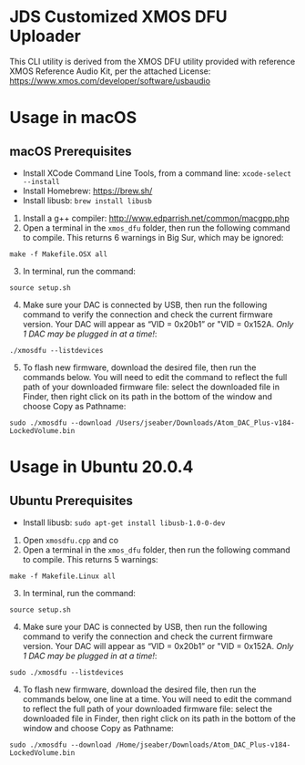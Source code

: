 # JDS Customized XMOS DFU Uploader
This CLI utility is derived from the XMOS DFU utility provided with reference XMOS Reference Audio Kit, per the attached License:
https://www.xmos.com/developer/software/usbaudio

# Usage in macOS

## macOS Prerequisites
- Install XCode Command Line Tools, from a command line: `xcode-select --install`
- Install Homebrew: https://brew.sh/
- Install libusb: `brew install libusb`

1. Install a g++ compiler: http://www.edparrish.net/common/macgpp.php
2. Open a terminal in the `xmos_dfu` folder, then run the following command to compile. This returns 6 warnings in Big Sur, which may be ignored:
```
make -f Makefile.OSX all
```

3. In terminal, run the command:
```
source setup.sh 
```

4. Make sure your DAC is connected by USB, then run the following command to verify the connection and check the current firmware version. Your DAC will appear as “VID = 0x20b1” or "VID = 0x152A. *Only 1 DAC may be plugged in at a time!*:
```
./xmosdfu --listdevices
```
5. To flash new firmware, download the desired file, then run the commands below. You will need to edit the command to reflect the full path of your downloaded firmware file: select the downloaded file in Finder, then right click on its path in the bottom of the window and choose Copy <filename> as Pathname:
```
sudo ./xmosdfu --download /Users/jseaber/Downloads/Atom_DAC_Plus-v184-LockedVolume.bin
```

# Usage in Ubuntu 20.0.4
## Ubuntu Prerequisites
- Install libusb: `sudo apt-get install libusb-1.0-0-dev`

1. Open `xmosdfu.cpp` and co 
2. Open a terminal in the `xmos_dfu` folder, then run the following command to compile. This returns 5 warnings:
```
make -f Makefile.Linux all
```
3. In terminal, run the command:
```
source setup.sh 
```

4. Make sure your DAC is connected by USB, then run the following command to verify the connection and check the current firmware version. Your DAC will appear as “VID = 0x20b1” or "VID = 0x152A. *Only 1 DAC may be plugged in at a time!*:
```
sudo ./xmosdfu --listdevices
```
4. To flash new firmware, download the desired file, then run the commands below, one line at a time. You will need to edit the command to reflect the full path of your downloaded firmware file: select the downloaded file in Finder, then right click on its path in the bottom of the window and choose Copy <filename> as Pathname:  
```
sudo ./xmosdfu --download /Home/jseaber/Downloads/Atom_DAC_Plus-v184-LockedVolume.bin
```